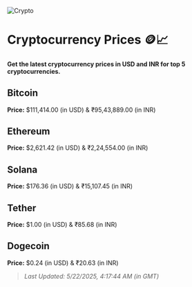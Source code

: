 
![Crypto](https://www.techguide.com.au/wp-content/uploads/2020/11/crypto3.jpeg)

# Cryptocurrency Prices 🪙📈

#### Get the latest cryptocurrency prices in USD and INR for top 5 cryptocurrencies.

## Bitcoin

**Price:** $111,414.00 (in USD) & ₹95,43,889.00 (in INR)

## Ethereum

**Price:** $2,621.42 (in USD) & ₹2,24,554.00 (in INR)

## Solana

**Price:** $176.36 (in USD) & ₹15,107.45 (in INR)

## Tether

**Price:** $1.00 (in USD) & ₹85.68 (in INR)

## Dogecoin

**Price:** $0.24 (in USD) & ₹20.63 (in INR)

> _Last Updated: 5/22/2025, 4:17:44 AM (in GMT)_
